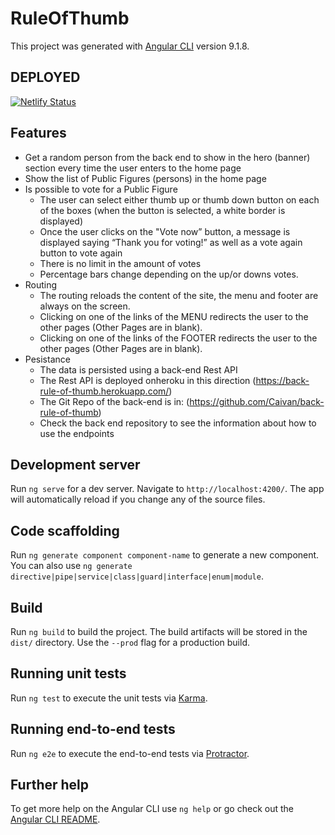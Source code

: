 # RuleOfThumb

This project was generated with [Angular CLI](https://github.com/angular/angular-cli) version 9.1.8.

## DEPLOYED

[![Netlify Status](https://api.netlify.com/api/v1/badges/ce698e04-2413-47c6-8a36-9afed7372ba6/deploy-status)](https://app.netlify.com/sites/rule-of-thumb/deploys)

## Features

- Get a random person from the back end to show in the hero (banner) section every time the user enters to the home page
- Show the list of Public Figures (persons) in the home page
- Is possible to vote for a Public Figure
  - The user can select either thumb up or thumb down button on each of the boxes (when the button is selected, a white border is displayed)
  - Once the user clicks on the "Vote now” button, a message is displayed saying “Thank you for voting!” as well as a vote again button to vote again
  - There is no limit in the amount of votes
  - Percentage bars change depending on the up/or downs votes.
- Routing
  -  The routing reloads the content of the site, the menu and footer are always on the screen.
  -  Clicking on one of the links of the MENU redirects the user to the other pages (Other Pages are in blank).
  -  Clicking on one of the links of the FOOTER redirects the user to the other pages (Other Pages are in blank).
- Pesistance
  - The data is persisted using a back-end Rest API
  - The Rest API is deployed onheroku in this direction (https://back-rule-of-thumb.herokuapp.com/)
  - The Git Repo of the back-end is in: (https://github.com/Caivan/back-rule-of-thumb)
  - Check the back end repository to see the information about how to use the endpoints


## Development server

Run `ng serve` for a dev server. Navigate to `http://localhost:4200/`. The app will automatically reload if you change any of the source files.

## Code scaffolding

Run `ng generate component component-name` to generate a new component. You can also use `ng generate directive|pipe|service|class|guard|interface|enum|module`.

## Build

Run `ng build` to build the project. The build artifacts will be stored in the `dist/` directory. Use the `--prod` flag for a production build.

## Running unit tests

Run `ng test` to execute the unit tests via [Karma](https://karma-runner.github.io).

## Running end-to-end tests

Run `ng e2e` to execute the end-to-end tests via [Protractor](http://www.protractortest.org/).

## Further help

To get more help on the Angular CLI use `ng help` or go check out the [Angular CLI README](https://github.com/angular/angular-cli/blob/master/README.md).
